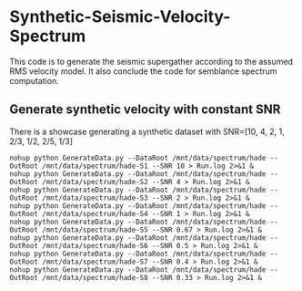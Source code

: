 # Synthetic-Seismic-Velocity-Spectrum
This code is to generate the seismic supergather according to the assumed RMS velocity model. It also conclude the code for semblance spectrum computation.

## Generate synthetic velocity with constant SNR
There is a showcase generating a synthetic dataset with SNR=[10, 4, 2, 1, 2/3, 1/2, 2/5, 1/3]
```shell
nohup python GenerateData.py --DataRoot /mnt/data/spectrum/hade --OutRoot /mnt/data/spectrum/hade-S1 --SNR 10 > Run.log 2>&1 &
nohup python GenerateData.py --DataRoot /mnt/data/spectrum/hade --OutRoot /mnt/data/spectrum/hade-S2 --SNR 4 > Run.log 2>&1 &
nohup python GenerateData.py --DataRoot /mnt/data/spectrum/hade --OutRoot /mnt/data/spectrum/hade-S3 --SNR 2 > Run.log 2>&1 &
nohup python GenerateData.py --DataRoot /mnt/data/spectrum/hade --OutRoot /mnt/data/spectrum/hade-S4 --SNR 1 > Run.log 2>&1 &
nohup python GenerateData.py --DataRoot /mnt/data/spectrum/hade --OutRoot /mnt/data/spectrum/hade-S5 --SNR 0.67 > Run.log 2>&1 &
nohup python GenerateData.py --DataRoot /mnt/data/spectrum/hade --OutRoot /mnt/data/spectrum/hade-S6 --SNR 0.5 > Run.log 2>&1 &
nohup python GenerateData.py --DataRoot /mnt/data/spectrum/hade --OutRoot /mnt/data/spectrum/hade-S7 --SNR 0.4 > Run.log 2>&1 &
nohup python GenerateData.py --DataRoot /mnt/data/spectrum/hade --OutRoot /mnt/data/spectrum/hade-S8 --SNR 0.33 > Run.log 2>&1 &
```

